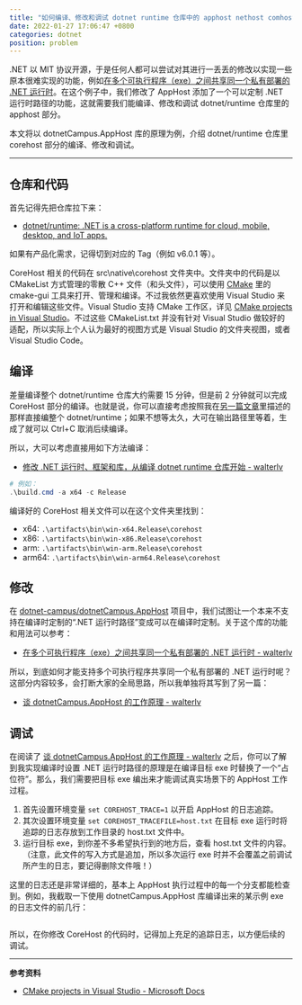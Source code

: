 ```yaml
---
title: "如何编译、修改和调试 dotnet runtime 仓库中的 apphost nethost comhost ijwhost"
date: 2022-01-27 17:06:47 +0800
categories: dotnet
position: problem
---
```


.NET 以 MIT 协议开源，于是任何人都可以尝试对其进行一丢丢的修改以实现一些原本很难实现的功能，例如[在多个可执行程序（exe）之间共享同一个私有部署的 .NET 运行时](http://blog.walterlv.com/post/share-self-deployed-dotnet-runtime-among-multiple-exes)。在这个例子中，我们修改了 AppHost 添加了一个可以定制 .NET 运行时路径的功能，这就需要我们能编译、修改和调试 dotnet/runtime 仓库里的 apphost 部分。

本文将以 dotnetCampus.AppHost 库的原理为例，介绍 dotnet/runtime 仓库里 corehost 部分的编译、修改和调试。

---

<div id="toc"></div>

## 仓库和代码

首先记得先把仓库拉下来：

- [dotnet/runtime: .NET is a cross-platform runtime for cloud, mobile, desktop, and IoT apps.](https://github.com/dotnet/runtime)

如果有产品化需求，记得切到对应的 Tag（例如 v6.0.1 等）。

CoreHost 相关的代码在 src\native\corehost 文件夹中。文件夹中的代码是以 CMakeList 方式管理的零散 C++ 文件（和头文件），可以使用 [CMake](https://cmake.org/download/) 里的 cmake-gui 工具来打开、管理和编译。不过我依然更喜欢使用 Visual Studio 来打开和编辑这些文件。Visual Studio 支持 CMake 工作区，详见 [CMake projects in Visual Studio](https://docs.microsoft.com/en-us/cpp/build/cmake-projects-in-visual-studio)。不过这些 CMakeList.txt 并没有针对 Visual Studio 做较好的适配，所以实际上个人认为最好的视图方式是 Visual Studio 的文件夹视图，或者 Visual Studio Code。

## 编译

差量编译整个 dotnet/runtime 仓库大约需要 15 分钟，但是前 2 分钟就可以完成 CoreHost 部分的编译。也就是说，你可以直接考虑按照我在[另一篇文章](http://blog.walterlv.com/post/how-to-compile-dotnet-runtime)里描述的那样直接编整个 dotnet/runtime；如果不想等太久，大可在输出路径里等着，生成了就可以 Ctrl+C 取消后续编译。

所以，大可以考虑直接用如下方法编译：

- [修改 .NET 运行时、框架和库，从编译 dotnet runtime 仓库开始 - walterlv](http://blog.walterlv.com/post/how-to-compile-dotnet-runtime)

```powershell
# 例如：
.\build.cmd -a x64 -c Release
```

编译好的 CoreHost 相关文件可以在这个文件夹里找到：

- x64: `.\artifacts\bin\win-x64.Release\corehost`
- x86: `.\artifacts\bin\win-x86.Release\corehost`
- arm: `.\artifacts\bin\win-arm.Release\corehost`
- arm64: `.\artifacts\bin\win-arm64.Release\corehost`

## 修改

在 [dotnet-campus/dotnetCampus.AppHost](https://github.com/dotnet-campus/dotnetCampus.AppHost) 项目中，我们试图让一个本来不支持在编译时定制的“.NET 运行时路径”变成可以在编译时定制。关于这个库的功能和用法可以参考：

- [在多个可执行程序（exe）之间共享同一个私有部署的 .NET 运行时 - walterlv](http://blog.walterlv.com/post/share-self-deployed-dotnet-runtime-among-multiple-exes)

所以，到底如何才能支持多个可执行程序共享同一个私有部署的 .NET 运行时呢？这部分内容较多，会打断大家的全局思路，所以我单独将其写到了另一篇：

- [谈 dotnetCampus.AppHost 的工作原理 - walterlv](http://blog.walterlv.com/post/how-does-the-dotnet-campus-apphost-work)

## 调试

在阅读了 [谈 dotnetCampus.AppHost 的工作原理 - walterlv](http://blog.walterlv.com/post/how-does-the-dotnet-campus-apphost-work) 之后，你可以了解到我实现编译时设置 .NET 运行时路径的原理是在编译目标 exe 时替换了一个“占位符”。那么，我们需要把目标 exe 编出来才能调试真实场景下的 AppHost 工作过程。

1. 首先设置环境变量 `set COREHOST_TRACE=1` 以开启 AppHost 的日志追踪。
2. 其次设置环境变量 `set COREHOST_TRACEFILE=host.txt` 在目标 exe 运行时将追踪的日志存放到工作目录的 host.txt 文件中。
3. 运行目标 exe，到你差不多希望执行到的地方后，查看 host.txt 文件的内容。（注意，此文件的写入方式是追加，所以多次运行 exe 时并不会覆盖之前调试所产生的日志，要记得删除文件哦！）

这里的日志还是非常详细的，基本上 AppHost 执行过程中的每一个分支都能检查到。例如，我截取一下使用 dotnetCampus.AppHost 库编译出来的某示例 exe 的日志文件的前几行：

```plaintext

```

所以，在你修改 CoreHost 的代码时，记得加上充足的追踪日志，以方便后续的调试。

---

**参考资料**

- [CMake projects in Visual Studio - Microsoft Docs](https://docs.microsoft.com/en-us/cpp/build/cmake-projects-in-visual-studio)
